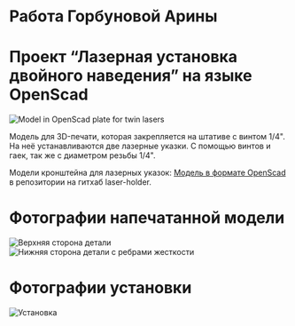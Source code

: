 # Работа Горбуновой Арины
# Проект “Лазерная установка двойного наведения” на языке OpenScad

![Model in OpenScad plate for twin lasers](image/model.png)

Модель для 3D-печати, которая закрепляется на штативе с винтом 1/4". На неё устанавливаются две лазерные указки. С помощью винтов и гаек, так же с диаметром резьбы 1/4". 

Модели кронштейна для лазерных указок:
[Модель в формате OpenScad](https://github.com/ifizmat/laser-holder) в репозитории на гитхаб laser-holder.

# Фотографии напечатанной модели
![Верхняя сторона детали](image/verh.png)
![Нижняя сторона детали с ребрами жесткости](image/niz.png)

# Фотографии установки
![Установка](image/ustanovka.png)
